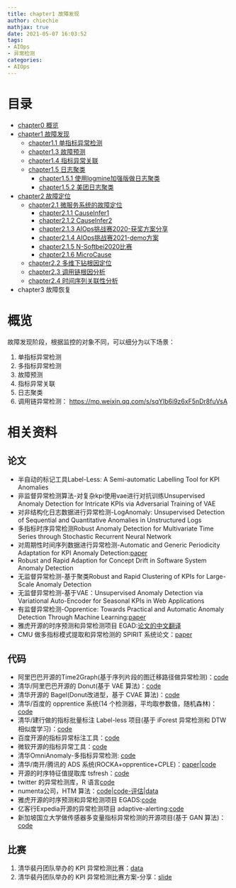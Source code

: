 ```yaml
---
title: chapter1 故障发现
author: chiechie
mathjax: true
date: 2021-05-07 16:03:52
tags:
- AIOps
- 异常检测
categories: 
- AIOps
---
```


# 目录
- [chapter0 概览](../AIOps-0-summary/)
- [chapter1 故障发现](../AIOps-1-event-generate/)
	- [chapter1.1 单指标异常检测](../AIOps-1_1-kpi-detector/)
	- [chapter1.3 故障预测](../AIOps-1_2-fault-prediction/)
	- [chapter1.4 指标异常关联](../AIOps-1_4-kpi-correlation/)
	- [chapter1.5 日志聚类](../AIOps-1_5-log-analysis/)
		- [chapter1.5.1 使用logmine加强版做日志聚类](../AIOps-1_5_1-log-analysis_logmine/)
		- [chapter1.5.2 美团日志聚类](../AIOps-1_5_2-log-analysis_meituan/)
- [chapter2 故障定位](../AIOps-2-event-analysis/)
	- [chapter2.1 微服务系统的故障定位](../AIOps-2_1-topo-rca/)
		- [chapter2.1.1 CauseInfer1](../AIOps-2_1_1-topo-rca-causeinfer-notes1/)
		- [chapter2.1.2 CauseInfer2](../AIOps-2_1_2-topo-rca-causeinfer-notes2/)
		- [chapter2.1.3 AIOps挑战赛2020-获奖方案分享](../AIOps-2_1_3-topo-rca-aiops2020/)
		- [chapter2.1.4 AIOps挑战赛2021-demo方案](../AIOps-2_1_4-topo-rca-aiops2021/)
		- [chapter2.1.5 N-Softbei2020比赛](../AIOps-2_1_5-topo-rca-cnsoftbei2020/)
		- [chapter2.1.6 MicroCause](../AIOps-2_1_6-topo-rca-MicroCause)
	- [chapter2.2 多维下钻根因定位](../AIOps-2_2-multi-dimensional-rca/)
	- [chapter2.3 调用链根因分析](../AIOps-2_3-trace_rca/)
	- [chapter2.4 时间序列关联性分析](../AIOps-2_4-metric_event_correlation/)
- chapter3 故障恢复


# 概览

故障发现阶段，根据监控的对象不同，可以细分为以下场景：

1. 单指标异常检测
2. 多指标异常检测
3. 故障预测
4. 指标异常关联
5. 日志聚类
6. 调用链异常检测： https://mp.weixin.qq.com/s/sqYIb6i9z6xF5nDr8fuVsA



# 相关资料

## 论文

- 半自动的标记工具Label-Less: A Semi-automatic Labelling Tool for KPI Anomalies
- 非监督异常检测算法-对复杂kpi使用vae进行对抗训练Unsupervised Anomaly Detection for Intricate KPIs via Adversarial Training of VAE
- 对非结构化日志数据进行异常检测-LogAnomaly: Unsupervised Detection of Sequential and Quantitative Anomalies in Unstructured Logs
- 多指标时序异常检测Robust Anomaly Detection for Multivariate Time Series through Stochastic Recurrent Neural Network
- 对周期性时间序列数据进行异常检测-Automatic and Generic Periodicity Adaptation for KPI Anomaly Detection:[paper](https://netman.aiops.org/wp-content/uploads/2019/08/08723601.pdf)
- Robust and Rapid Adaption for Concept Drift in Software System Anomaly Detection
- 无监督异常检测-基于聚类Robust and Rapid Clustering of KPIs for Large-Scale Anomaly Detection
- 无监督异常检测-基于VAE：Unsupervised Anomaly Detection via Variational Auto-Encoder for Seasonal KPIs in Web Applications
- 有监督异常检测-Opprentice: Towards Practical and Automatic Anomaly Detection Through Machine Learning:[paper](http://netman.cs.tsinghua.edu.cn/wp-content/uploads/2015/11/liu_imc15_Opprentice.pdf)
- 雅虎开源的时序预测和异常检测项目 EGAD:[论文的中文翻译](http://www.infoq.com/cn/articles/automated-time-series-anomaly-detection)
- CMU 做多指标模式提取和异常检测的 SPIRIT 系统论文：[paper](https://bitquill.net/pdf/spirit_vldb05.pdf)

## 代码

- 阿里巴巴开源的Time2Graph(基于序列片段的图迁移路径做异常检测)：[code](https://github.com/petecheng/Time2Graph)
- 清华/阿里巴巴开源的 Donut(基于 VAE 算法)：[code](https://github.com/haowen-xu/donut)
- 清华开源的 Bagel(Donut改进型，基于 CVAE 算法)：[code](https://github.com/lizeyan/Bagel)
- 清华/百度的 opprentice 系统(14 个检测器，平均取参数值，随机森林)：[code](https://github.com/tencent/metis)
- 清华/建行做的指标批量标注 Label-less 项目(基于 iForest 异常检测和 DTW 相似度学习)：[code](https://netman.aiops.org/wp-content/uploads/2019/10/Label-less-v2.pdf>)
- 百度开源的指标异常标注工具：[code](https://github.com/baidu/Curve)
- 微软开源的指标异常工具：[code](https://github.com/Microsoft/TagAnomaly)
- 清华OmniAnomaly-多指标异常检测: [code](https://github.com/NetManAIOps/OmniAnomaly/tree/master/omni_anomaly)
- 清华/南开/腾讯的 ADS 系统(ROCKA+opprentice+CPLE)：[paper](https://netman.aiops.org/wp-content/uploads/2018/12/bujiahao.pdf)|[code](https://github.com/tmadl/semisup-learn)
- 开源的时序特征值提取库 tsfresh：[code](http://tsfresh.readthedocs.io/en/latest/)
- twitter 的异常检测库，R 语言[code](https://github.com/twitter/anomalydetection)
- numenta公司，HTM 算法：[code](https://github.com/numenta/nupic)|[code-评估](https://github.com/numenta/NAB/blob/master/nab/scorer.py)|[data](https://github.com/numenta/NAB/tree/master/data)
- 雅虎开源的时序预测和异常检测项目 EGADS:[code](https://github.com/yahoo/egads)
- 亿客行Expedia开源的异常检测项目 adaptive-alerting:[code](https://github.com/ExpediaDotCom/adaptive-alerting)
- 新加坡国立大学做传感器多变量指标异常检测的开源项目(基于 GAN 算法)：[code](https://github.com/LiDan456/MAD-GANs)


## 比赛
1. 清华裴丹团队举办的 KPI 异常检测比赛：[data](http://iops.ai/competition_detail/?competition_id=5&flag=1)
2. 清华裴丹团队举办的 KPI 异常检测比赛方案-分享：[slide](http://workshop.aiops.org/)
